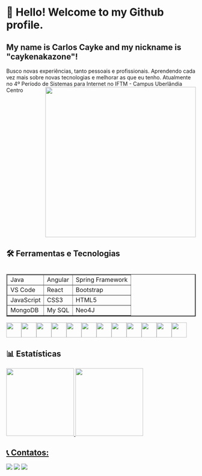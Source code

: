 # 👋 Hello! Welcome to my Github profile.
## My name is Carlos Cayke and my nickname is "caykenakazone"!

<table>
    <tr>
        Busco novas experiências, tanto pessoais e profissionais. Aprendendo cada vez mais sobre novas tecnologias e melhorar as que eu tenho.
    </tr>
    <tr>
    Atualmente no 4º Período de Sistemas para Internet no IFTM - Campus Uberlândia Centro
    </tr>
    <tr>
        <img src="https://raw.githubusercontent.com/MicaelliMedeiros/micaellimedeiros/master/image/computer-illustration.png" min-width="400px" max-width="400px" width="400px" align="right">
    </tr>
<table>


## 🛠 Ferramentas e Tecnologias
<table border="2">
    <tr>
        <td>Java</td>
        <td>Angular</td>
        <td>Spring Framework</td>
    </tr>
    <tr>
        <td>VS Code</td>
        <td>React</td>
        <td>Bootstrap</td>
    </tr>
    <tr>
        <td>JavaScript</td>
        <td>CSS3</td>
        <td>HTML5</td>
    </tr>
      <tr>
        <td>MongoDB</td>
        <td>My SQL</td>
        <td>Neo4J</td>
    </tr>    
</table>

  <div style="display: flex;">
          <img src="https://cdn.jsdelivr.net/gh/devicons/devicon/icons/javascript/javascript-original.svg" width="40" height="40"/> 
          <img src="https://cdn.jsdelivr.net/gh/devicons/devicon/icons/css3/css3-original.svg" width="40" height="40"/>
          <img src="https://cdn.jsdelivr.net/gh/devicons/devicon/icons/html5/html5-original-wordmark.svg" width="40" height="40"/>
          <img src="https://cdn.jsdelivr.net/gh/devicons/devicon/icons/figma/figma-original.svg" width="40" height="40"/>
          <img src="https://cdn.jsdelivr.net/gh/devicons/devicon/icons/mysql/mysql-original.svg" width="40" height="40"/>
          <img src="https://cdn.jsdelivr.net/gh/devicons/devicon/icons/java/java-original.svg" width="40" height="40"/>
          <img src="https://cdn.jsdelivr.net/gh/devicons/devicon/icons/spring/spring-original.svg" width="40" height="40"/>
          <img src="https://cdn.jsdelivr.net/gh/devicons/devicon/icons/react/react-original.svg" width="40" height="40"/>
          <img src="https://cdn.jsdelivr.net/gh/devicons/devicon/icons/bootstrap/bootstrap-original-wordmark.svg" width="40" height="40"/>
          <img src="https://www.svgrepo.com/download/331488/mongodb.svg" width="40" height="40"/>
          <img src="https://static-00.iconduck.com/assets.00/file-type-angular-icon-1907x2048-tobdkjt1.png" width="40"/>
          <img src="https://www.google.com/url?sa=i&url=https%3A%2F%2Ficon-icons.com%2Fpt%2Ficone%2Fo-google-firebase%2F61474&psig=AOvVaw159KG9HJbgPZQJMeGq5VqV&ust=1721501798712000&source=images&cd=vfe&opi=89978449&ved=0CBEQjRxqFwoTCLCaiIrks4cDFQAAAAAdAAAAABAq" width="40"/>          
  </div>

## 📊 Estatísticas
<div>
<a href="https://github.com/caykenakazone">
<img height="180em" src="https://github-readme-stats.vercel.app/api/top-langs/?username=caykenakazone&layout=compact&langs_count=7&theme=dracula"/> 
<img height="180em" src="https://github-readme-stats.vercel.app/api?username=caykenakazone&show_icons=true&theme=dracula&include_all_commits=true&count_private=true"/>
</div>

## 📞 Contatos:

<div>
<a href="https://www.instagram.com/cayke_nakazone/?hl=pt-br" target="_blank"><img src="https://img.shields.io/badge/-Instagram-%23E4405F?style=for-the-badge&logo=instagram&logoColor=white" target="_blank"></a>
<a href = "carloscaykebn@gmail.com"><img src="https://img.shields.io/badge/Gmail-D14836?style=for-the-badge&logo=gmail&logoColor=white" target="_blank"></a>
<a href="https://www.linkedin.com/in/carloscaykebn/" target="_blank"><img src="https://img.shields.io/badge/-LinkedIn-%230077B5?style=for-the-badge&logo=linkedin&logoColor=white" target="_blank"></a>   
</div>
          
<!--
**caykenakazone/caykenakazone** is a ✨ _special_ ✨ repository because its `README.md` (this file) appears on your GitHub profile.

Here are some ideas to get you started:

- 🔭 I’m currently working on ...
- 🌱 I’m currently learning ...
- 👯 I’m looking to collaborate on ...
- 🤔 I’m looking for help with ...
- 💬 Ask me about ...
- 📫 How to reach me: ...
- 😄 Pronouns: ...
- ⚡ Fun fact: ...
-->
